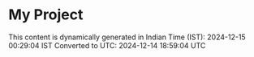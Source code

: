 # My Project

This content is dynamically generated in Indian Time (IST): 2024-12-15 00:29:04 IST
Converted to UTC: 2024-12-14 18:59:04 UTC
